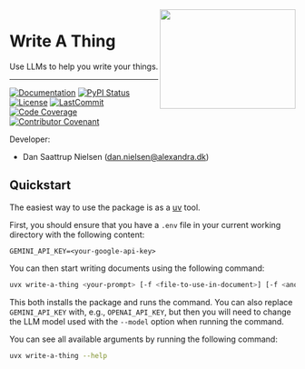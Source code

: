 <a href="https://github.com/alexandrainst/write_a_thing">
<img
    src="https://filedn.com/lRBwPhPxgV74tO0rDoe8SpH/alexandra/alexandra-logo.jpeg"
	width="239"
	height="175"
	align="right"
/>
</a>

# Write A Thing

Use LLMs to help you write your things.

______________________________________________________________________
[![Documentation](https://img.shields.io/badge/docs-passing-green)](https://alexandrainst.github.io/write_a_thing)
[![PyPI Status](https://badge.fury.io/py/euroeval.svg)](https://pypi.org/project/euroeval/)
[![License](https://img.shields.io/github/license/alexandrainst/write_a_thing)](https://github.com/alexandrainst/write_a_thing/blob/main/LICENSE)
[![LastCommit](https://img.shields.io/github/last-commit/alexandrainst/write_a_thing)](https://github.com/alexandrainst/write_a_thing/commits/main)
[![Code Coverage](https://img.shields.io/badge/Coverage-53%25-orange.svg)](https://github.com/alexandrainst/write_a_thing/tree/main/tests)
[![Contributor Covenant](https://img.shields.io/badge/Contributor%20Covenant-2.0-4baaaa.svg)](https://github.com/alexandrainst/write_a_thing/blob/main/CODE_OF_CONDUCT.md)

Developer:

- Dan Saattrup Nielsen (dan.nielsen@alexandra.dk)


## Quickstart

The easiest way to use the package is as a
[uv](https://docs.astral.sh/uv/getting-started/installation/) tool.

First, you should ensure that you have a `.env` file in your current working directory
with the following content:

```env
GEMINI_API_KEY=<your-google-api-key>
```

You can then start writing documents using the following command:

```bash
uvx write-a-thing <your-prompt> [-f <file-to-use-in-document>] [-f <another-file-to-use-in-document>]
```

This both installs the package and runs the command. You can also replace
`GEMINI_API_KEY` with, e.g., `OPENAI_API_KEY`, but then you will need to change the LLM
model used with the `--model` option when running the command.

You can see all available arguments by running the following command:

```bash
uvx write-a-thing --help
```
